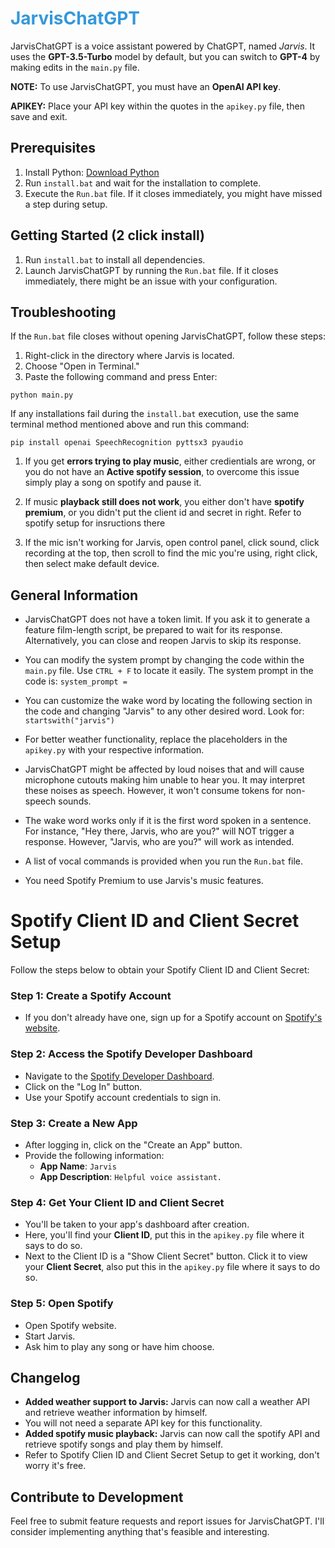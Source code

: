 # <span style="color: #3498db;">JarvisChatGPT</span>


JarvisChatGPT is a voice assistant powered by ChatGPT, named <span style="font-style: italic;">Jarvis</span>. It uses the <span style="font-weight: bold;">GPT-3.5-Turbo</span> model by default, but you can switch to <span style="font-weight: bold;">GPT-4</span> by making edits in the `main.py` file.


**NOTE:** To use JarvisChatGPT, you must have an <span style="font-weight: bold;">OpenAI API key</span>.

**APIKEY:** Place your API key within the quotes in the `apikey.py` file, then save and exit.

## Prerequisites
1. Install Python: [Download Python](https://www.python.org/downloads/)
2. Run `install.bat` and wait for the installation to complete.
3. Execute the `Run.bat` file. If it closes immediately, you might have missed a step during setup.


## Getting Started (2 click install)
1. Run `install.bat` to install all dependencies.
2. Launch JarvisChatGPT by running the `Run.bat` file. If it closes immediately, there might be an issue with your configuration.

## Troubleshooting
If the `Run.bat` file closes without opening JarvisChatGPT, follow these steps:
1. Right-click in the directory where Jarvis is located.
2. Choose "Open in Terminal."
3. Paste the following command and press Enter:
```shell
python main.py
```
If any installations fail during the `install.bat` execution, use the same terminal method mentioned above and run this command:
```shell
pip install openai SpeechRecognition pyttsx3 pyaudio
```

1. If you get **errors trying to play music**, either credientials are wrong, or you do not have an **Active spotify session**, to overcome this issue simply play a song on spotify and pause it.

2. If music **playback still does not work**, you either don't have **spotify premium**, or you didn't put the client id and secret in right. Refer to spotify setup for insructions there

1. If the mic isn't working for Jarvis, open control panel, click sound, click recording at the top, then scroll to find the mic you're using, right click, then select make default device.

## General Information
- JarvisChatGPT does not have a token limit. If you ask it to generate a feature film-length script, be prepared to wait for its response. Alternatively, you can close and reopen Jarvis to skip its response.
  
- You can modify the system prompt by changing the code within the `main.py` file. Use `CTRL + F` to locate it easily. The system prompt in the code is: `system_prompt =`
  
- You can customize the wake word by locating the following section in the code and changing "Jarvis" to any other desired word. Look for: `startswith("jarvis")`
  
- For better weather functionality, replace the placeholders in the `apikey.py` with your respective information.
  
- JarvisChatGPT might be affected by loud noises that and will cause microphone cutouts making him unable to hear you. It may interpret these noises as speech. However, it won't consume tokens for non-speech sounds.
  
- The wake word works only if it is the first word spoken in a sentence. For instance, "Hey there, Jarvis, who are you?" will NOT trigger a response. However, "Jarvis, who are you?" will work as intended.
  
- A list of vocal commands is provided when you run the `Run.bat` file.

- You need Spotify Premium to use Jarvis's music features.


# Spotify Client ID and Client Secret Setup

Follow the steps below to obtain your Spotify Client ID and Client Secret:

### Step 1: Create a Spotify Account
- If you don't already have one, sign up for a Spotify account on [Spotify's website](https://www.spotify.com/).

### Step 2: Access the Spotify Developer Dashboard
- Navigate to the [Spotify Developer Dashboard](https://developer.spotify.com/dashboard/).
- Click on the "Log In" button.
- Use your Spotify account credentials to sign in.

### Step 3: Create a New App
- After logging in, click on the "Create an App" button.
- Provide the following information:
  - **App Name**: `Jarvis`
  - **App Description**: `Helpful voice assistant.`

### Step 4: Get Your Client ID and Client Secret
- You'll be taken to your app's dashboard after creation.
- Here, you'll find your **Client ID**, put this in the `apikey.py` file where it says to do so.
- Next to the Client ID is a "Show Client Secret" button. Click it to view your **Client Secret**, also put this in the `apikey.py` file where it says to do so.

### Step 5: Open Spotify
- Open Spotify website.
- Start Jarvis.
- Ask him to play any song or have him choose.


## Changelog
- **Added weather support to Jarvis:** Jarvis can now call a weather API and retrieve weather information by himself.
- You will not need a separate API key for this functionality.
- **Added spotify music playback:** Jarvis can now call the spotify API and retrieve spotify songs and play them by himself.
- Refer to Spotify Clien ID and Client Secret Setup to get it working, don't worry it's free.

## Contribute to Development
Feel free to submit feature requests and report issues for JarvisChatGPT. I'll consider implementing anything that's feasible and interesting.

